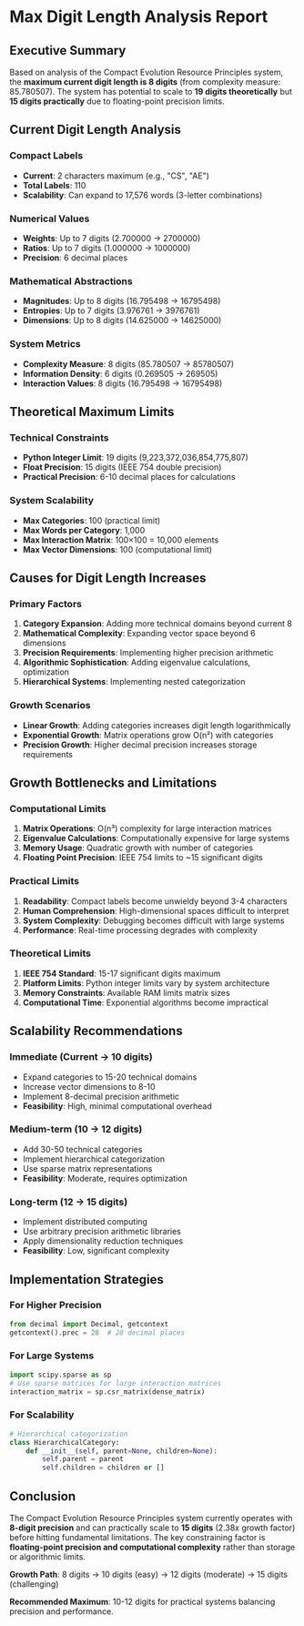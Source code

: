# Max Digit Length Analysis Report

## Executive Summary

Based on analysis of the Compact Evolution Resource Principles system, the **maximum current digit length is 8 digits** (from complexity measure: 85.780507). The system has potential to scale to **19 digits theoretically** but **15 digits practically** due to floating-point precision limits.

## Current Digit Length Analysis

### Compact Labels
- **Current**: 2 characters maximum (e.g., "CS", "AE")
- **Total Labels**: 110 
- **Scalability**: Can expand to 17,576 words (3-letter combinations)

### Numerical Values
- **Weights**: Up to 7 digits (2.700000 → 2700000)
- **Ratios**: Up to 7 digits (1.000000 → 1000000) 
- **Precision**: 6 decimal places

### Mathematical Abstractions
- **Magnitudes**: Up to 8 digits (16.795498 → 16795498)
- **Entropies**: Up to 7 digits (3.976761 → 3976761)
- **Dimensions**: Up to 8 digits (14.625000 → 14625000)

### System Metrics
- **Complexity Measure**: 8 digits (85.780507 → 85780507)
- **Information Density**: 6 digits (0.269505 → 269505)
- **Interaction Values**: 8 digits (16.795498 → 16795498)

## Theoretical Maximum Limits

### Technical Constraints
- **Python Integer Limit**: 19 digits (9,223,372,036,854,775,807)
- **Float Precision**: 15 digits (IEEE 754 double precision)
- **Practical Precision**: 6-10 decimal places for calculations

### System Scalability
- **Max Categories**: 100 (practical limit)
- **Max Words per Category**: 1,000
- **Max Interaction Matrix**: 100×100 = 10,000 elements
- **Max Vector Dimensions**: 100 (computational limit)

## Causes for Digit Length Increases

### Primary Factors
1. **Category Expansion**: Adding more technical domains beyond current 8
2. **Mathematical Complexity**: Expanding vector space beyond 6 dimensions
3. **Precision Requirements**: Implementing higher precision arithmetic
4. **Algorithmic Sophistication**: Adding eigenvalue calculations, optimization
5. **Hierarchical Systems**: Implementing nested categorization

### Growth Scenarios
- **Linear Growth**: Adding categories increases digit length logarithmically
- **Exponential Growth**: Matrix operations grow O(n²) with categories
- **Precision Growth**: Higher decimal precision increases storage requirements

## Growth Bottlenecks and Limitations

### Computational Limits
1. **Matrix Operations**: O(n³) complexity for large interaction matrices
2. **Eigenvalue Calculations**: Computationally expensive for large systems
3. **Memory Usage**: Quadratic growth with number of categories
4. **Floating Point Precision**: IEEE 754 limits to ~15 significant digits

### Practical Limits
1. **Readability**: Compact labels become unwieldy beyond 3-4 characters
2. **Human Comprehension**: High-dimensional spaces difficult to interpret
3. **System Complexity**: Debugging becomes difficult with large systems
4. **Performance**: Real-time processing degrades with complexity

### Theoretical Limits
1. **IEEE 754 Standard**: 15-17 significant digits maximum
2. **Platform Limits**: Python integer limits vary by system architecture
3. **Memory Constraints**: Available RAM limits matrix sizes
4. **Computational Time**: Exponential algorithms become impractical

## Scalability Recommendations

### Immediate (Current → 10 digits)
- Expand categories to 15-20 technical domains
- Increase vector dimensions to 8-10
- Implement 8-decimal precision arithmetic
- **Feasibility**: High, minimal computational overhead

### Medium-term (10 → 12 digits)
- Add 30-50 technical categories
- Implement hierarchical categorization
- Use sparse matrix representations
- **Feasibility**: Moderate, requires optimization

### Long-term (12 → 15 digits)
- Implement distributed computing
- Use arbitrary precision arithmetic libraries
- Apply dimensionality reduction techniques
- **Feasibility**: Low, significant complexity

## Implementation Strategies

### For Higher Precision
```python
from decimal import Decimal, getcontext
getcontext().prec = 28  # 28 decimal places
```

### For Large Systems
```python
import scipy.sparse as sp
# Use sparse matrices for large interaction matrices
interaction_matrix = sp.csr_matrix(dense_matrix)
```

### For Scalability
```python
# Hierarchical categorization
class HierarchicalCategory:
    def __init__(self, parent=None, children=None):
        self.parent = parent
        self.children = children or []
```

## Conclusion

The Compact Evolution Resource Principles system currently operates with **8-digit precision** and can practically scale to **15 digits** (2.38x growth factor) before hitting fundamental limitations. The key constraining factor is **floating-point precision and computational complexity** rather than storage or algorithmic limits.

**Growth Path**: 8 digits → 10 digits (easy) → 12 digits (moderate) → 15 digits (challenging)

**Recommended Maximum**: 10-12 digits for practical systems balancing precision and performance.
<!-- 85CB2A32 -->